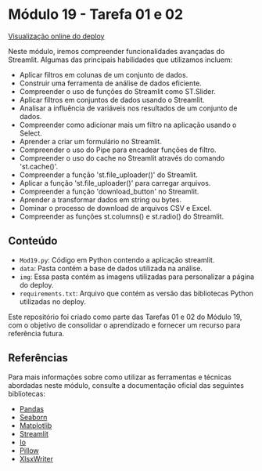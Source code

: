 # Módulo 19 - Tarefa 01 e 02 

[Visualização online do deploy](https://ebac-data-science-mod-19.streamlit.app)

Neste módulo, iremos compreender funcionalidades avançadas do Streamlit. Algumas das principais habilidades que utilizamos incluem:

- Aplicar filtros em colunas de um conjunto de dados.
- Construir uma ferramenta de análise de dados eficiente.
- Compreender o uso de funções do Streamlit como ST.Slider.
- Aplicar filtros em conjuntos de dados usando o Streamlit.
- Analisar a influência de variáveis nos resultados de um conjunto de dados.
- Compreender como adicionar mais um filtro na aplicação usando o Select.
- Aprender a criar um formulário no Streamlit.
- Compreender o uso do Pipe para encadear funções de filtro.
- Compreender o uso do cache no Streamlit através do comando 'st.cache()'.
- Compreender a função 'st.file_uploader()' do Streamlit.
- Aplicar a função 'st.file_uploader()' para carregar arquivos.
- Compreender a função 'download_button' no Streamlit.
- Aprender a transformar dados em string ou bytes.
- Dominar o processo de download de arquivos CSV e Excel.
- Compreender as funções st.columns() e st.radio() do Streamlit.


## Conteúdo

- `Mod19.py`: Código em Python contendo a aplicação streamlit.
- `data`: Pasta contém a base de dados utilizada na análise.
- `img`: Essa pasta contém as imagens utilizadas para personalizar a página do deploy.
- `requirements.txt`: Arquivo que contém as versão das bibliotecas Python utilizadas no deploy.


Este repositório foi criado como parte das Tarefas 01 e 02 do Módulo 19, com o objetivo de consolidar o aprendizado e fornecer um recurso para referência futura.

## Referências

Para mais informações sobre como utilizar as ferramentas e técnicas abordadas neste módulo, consulte a documentação oficial das seguintes bibliotecas:

- [Pandas](https://pandas.pydata.org/docs/)
- [Seaborn](https://seaborn.pydata.org/)
- [Matplotlib](https://matplotlib.org/)
- [Streamlit](https://docs.streamlit.io/)
- [Io](https://docs.python.org/3/library/io.html)
- [Pillow](https://pillow.readthedocs.io/en/stable/)
- [XlsxWriter](https://xlsxwriter.readthedocs.io)






